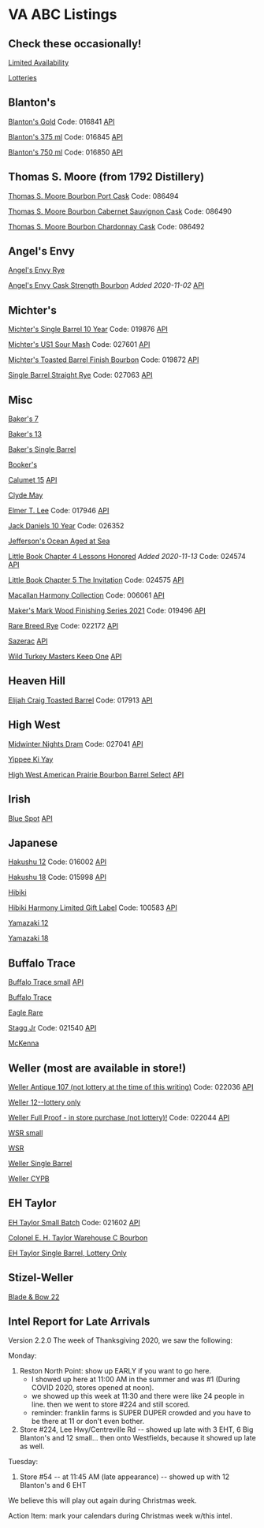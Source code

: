 # VA ABC Listings

## Check these occasionally!

[Limited Availability](https://www.abc.virginia.gov/products/limited-availability)

[Lotteries](https://www.abc.virginia.gov/products/limited-availability/lottery)

## Blanton's

[Blanton's Gold](https://www.abc.virginia.gov/products/bourbon/blanton-gold-label?productSize=0) Code: 016841
[API](https://www.abc.virginia.gov/webapi/inventory/storeNearby?storeNumber=224&productCode=016841&mileRadius=999&storeCount=5&buffer=0)

[Blanton's 375 ml](https://www.abc.virginia.gov/products/bourbon/blantons-single-barrel-bourbon?productSize=0) Code: 016845
[API](https://www.abc.virginia.gov/webapi/inventory/storeNearby?storeNumber=224&productCode=016845&mileRadius=999&storeCount=5&buffer=0)

[Blanton's 750 ml](https://www.abc.virginia.gov/products/bourbon/blantons-single-barrel-bourbon?productSize=1) Code: 016850
[API](https://www.abc.virginia.gov/webapi/inventory/storeNearby?storeNumber=224&productCode=016850&mileRadius=999&storeCount=5&buffer=0)

## Thomas S. Moore (from 1792 Distillery)
[Thomas S. Moore Bourbon Port Cask](https://www.abc.virginia.gov/products/bourbon/thomas-s-moore-bourbon-port-cask?productSize=0) Code: 086494

[Thomas S. Moore Bourbon Cabernet Sauvignon Cask](https://www.abc.virginia.gov/products/bourbon/thomas-s-moore-bourbon-cabernet-sauvignon-cask?productSize=0) Code: 086490

[Thomas S. Moore Bourbon Chardonnay Cask](https://www.abc.virginia.gov/products/bourbon/thomas-s-moore-bourbon-chardonnay-cask?productSize=0) Code: 086492

## Angel's Envy
[Angel's Envy Rye](https://www.abc.virginia.gov/products/rye/angels-envy-rye-whiskey?productSize=0)

[Angel's Envy Cask Strength Bourbon](https://www.abc.virginia.gov/products/bourbon/angels-envy-cask-strength-bourbon?productSize=0) *Added 2020-11-02*  [API](https://www.abc.virginia.gov/webapi/inventory/storeNearby?storeNumber=224&productCode=016567&mileRadius=999&storeCount=5&buffer=0)

## Michter's

[Michter's Single Barrel 10 Year](https://www.abc.virginia.gov/products/bourbon/michters-single-barrel-10-yr-bourbon?productSize=0) Code: 019876
[API](https://www.abc.virginia.gov/webapi/inventory/storeNearby?storeNumber=224&productCode=019876&mileRadius=999&storeCount=5&buffer=0)


[Michter's US1 Sour Mash](https://www.abc.virginia.gov/products/whiskey/michters-us1-sour-mash?productSize=0) Code: 027601
[API](https://www.abc.virginia.gov/webapi/inventory/storeNearby?storeNumber=224&productCode=027601&mileRadius=999&storeCount=5&buffer=0)

[Michter's Toasted Barrel Finish Bourbon](https://www.abc.virginia.gov/products/bourbon/michters-toasted-barrel-finish-bourbon?productSize=0) Code: 019872
[API](https://www.abc.virginia.gov/webapi/inventory/storeNearby?storeNumber=224&productCode=019872&mileRadius=999&storeCount=5&buffer=0)

[Single Barrel Straight Rye](https://www.abc.virginia.gov/products/rye/michters-us1-single-barrel-straight-rye?productSize=0) Code: 027063
[API](https://www.abc.virginia.gov/webapi/inventory/storeNearby?storeNumber=224&productCode=027063&mileRadius=999&storeCount=5&buffer=0)


## Misc
[Baker's 7](https://www.abc.virginia.gov/products/bourbon/bakers-bourbon?productSize=0)

[Baker's 13](https://www.abc.virginia.gov/products/bourbon/bakers-13-year?productSize=0)

[Baker's Single Barrel](https://www.abc.virginia.gov/products/bourbon/bakers-single-barrel-select?productSize=0)

[Booker's](https://www.abc.virginia.gov/products/bourbon/bookers-bourbon?productSize=0)

[Calumet 15](https://www.abc.virginia.gov/products/bourbon/calumet-15-year-old-bourbon?productSize=0)
[API](https://www.abc.virginia.gov/webapi/inventory/storeNearby?storeNumber=224&productCode=017192&mileRadius=999&storeCount=5&buffer=0)

[Clyde May](https://www.abc.virginia.gov/products/whiskey/clyde-mays-cask-strength-alabama-style-whiskey?productSize=0)

[Elmer T. Lee](https://www.abc.virginia.gov/products/bourbon/elmer-t-lee-bourbon?productSize=0) Code: 017946
[API](https://www.abc.virginia.gov/webapi/inventory/storeNearby?storeNumber=224&productCode=017946&mileRadius=999&storeCount=5&buffer=0)

[Jack Daniels 10 Year](https://www.abc.virginia.gov/products/whiskey/jack-daniels-10-yr?productSize=0) Code: 026352

[Jefferson's Ocean Aged at Sea](https://www.abc.virginia.gov/products/bourbon/jeffersons-ocean-aged-at-sea-cask-strength?productSize=0)

[Little Book Chapter 4 Lessons Honored](https://www.abc.virginia.gov/products/bourbon/little-book-chapter-4-lessons-honored?productSize=0) *Added 2020-11-13* Code: 024574
[API](https://www.abc.virginia.gov/webapi/inventory/storeNearby?storeNumber=224&productCode=024574&mileRadius=999&storeCount=5&buffer=0)

[Little Book Chapter 5 The Invitation](https://www.abc.virginia.gov/products/bourbon/little-book-chapter-5-the-invitation?productSize=0) Code: 024575
[API](https://www.abc.virginia.gov/webapi/inventory/storeNearby?storeNumber=224&productCode=024575&mileRadius=999&storeCount=5&buffer=0)

[Macallan Harmony Collection](https://www.abc.virginia.gov/products/scotch/macallan-harmony-collection?productSize=0) Code: 006061
[API](https://www.abc.virginia.gov/webapi/inventory/storeNearby?storeNumber=224&productCode=006061&mileRadius=999&storeCount=5&buffer=0)

[Maker's Mark Wood Finishing Series 2021](https://www.abc.virginia.gov/products/all-products/makers-mark-wood-finishing-series-2021?productSize=0) Code: 019496
[API](https://www.abc.virginia.gov/webapi/inventory/storeNearby?storeNumber=224&productCode=019496&mileRadius=999&storeCount=5&buffer=0)

[Rare Breed Rye](https://www.abc.virginia.gov/products/rye/rare-breed-rye?productSize=0) Code: 022172
[API](https://www.abc.virginia.gov/webapi/inventory/storeNearby?storeNumber=224&productCode=022172&mileRadius=999&storeCount=5&buffer=0)

[Sazerac](https://www.abc.virginia.gov/products/rye/sazerac-rye-6-yr?productSize=0)
[API](https://www.abc.virginia.gov/webapi/inventory/storeNearby?storeNumber=224&productCode=027100&mileRadius=999&storeCount=5&buffer=0)

[Wild Turkey Masters Keep One](https://www.abc.virginia.gov/products/bourbon/wild-turkey-masters-keep-one?productSize=0)
[API](https://www.abc.virginia.gov/webapi/inventory/storeNearby?storeNumber=224&productCode=022073&mileRadius=999&storeCount=5&buffer=0)



## Heaven Hill
[Elijah Craig Toasted Barrel](https://www.abc.virginia.gov/products/bourbon/elijah-craig-toasted-barrel?productSize=0) Code: 017913
[API](https://www.abc.virginia.gov/webapi/inventory/storeNearby?storeNumber=224&productCode=017913&mileRadius=999&storeCount=5&buffer=0)

## High West
[Midwinter Nights Dram](https://www.abc.virginia.gov/products/rye/high-west-a-midwinter-nights-dram?productSize=0) Code: 027041
[API](https://www.abc.virginia.gov/webapi/inventory/storeNearby?storeNumber=224&productCode=027041&mileRadius=999&storeCount=5&buffer=0)

[Yippee Ki Yay](https://www.abc.virginia.gov/products/rye/high-west-yippee-ki-yay-whiskey?productSize=0)

[High West American Prairie Bourbon Barrel Select](https://www.abc.virginia.gov/products/bourbon/high-west-american-prairie-bourbon-barrel-select?productSize=0)
[API](https://www.abc.virginia.gov/webapi/inventory/storeNearby?storeNumber=224&productCode=018606&mileRadius=999&storeCount=5&buffer=0)

## Irish
[Blue Spot](...) 
[API](https://www.abc.virginia.gov/webapi/inventory/storeNearby?storeNumber=224&productCode=015534&mileRadius=999&storeCount=5&buffer=0)

## Japanese
[Hakushu 12](https://www.abc.virginia.gov/products/whiskey/hakushu-12-year-japanese-whiskey?productSize=0) Code: 016002
[API](https://www.abc.virginia.gov/webapi/inventory/storeNearby?storeNumber=224&productCode=016002&mileRadius=999&storeCount=5&buffer=0)

[Hakushu 18](https://www.abc.virginia.gov/products/whiskey/hakushu-18-year-japanese-whiskey?productSize=0) Code: 015998
[API](https://www.abc.virginia.gov/webapi/inventory/storeNearby?storeNumber=224&productCode=015998&mileRadius=999&storeCount=5&buffer=0)

[Hibiki](https://www.abc.virginia.gov/products/whiskey/hibiki-harmony-whiskey?productSize=0)

[Hibiki Harmony Limited Gift Label](https://www.abc.virginia.gov/products/whiskey/hibiki-harmony-limited-gift-label?productSize=0) Code: 100583
[API](https://www.abc.virginia.gov/webapi/inventory/storeNearby?storeNumber=224&productCode=100583&mileRadius=999&storeCount=5&buffer=0)

[Yamazaki 12](https://www.abc.virginia.gov/products/whiskey/suntory-yamazaki-12-year-whisky?productSize=0)

[Yamazaki 18](https://www.abc.virginia.gov/products/whiskey/yamazaki-18-year-whisky?productSize=0)


## Buffalo Trace

[Buffalo Trace small](https://www.abc.virginia.gov/products/bourbon/buffalo-trace-bourbon?productSize=0)
[API](https://www.abc.virginia.gov/webapi/inventory/storeNearby?storeNumber=224&productCode=018008&mileRadius=999&storeCount=5&buffer=0)


[Buffalo Trace](https://www.abc.virginia.gov/products/bourbon/buffalo-trace-bourbon?productSize=1)

[Eagle Rare](https://www.abc.virginia.gov/products/bourbon/eagle-rare-10-year-bourbon?productSize=1)

[Stagg Jr](https://www.abc.virginia.gov/products/bourbon/stagg-jr?productSize=0) Code: 021540
[API](https://www.abc.virginia.gov/webapi/inventory/storeNearby?storeNumber=224&productCode=021540&mileRadius=999&storeCount=5&buffer=0)

[McKenna](https://www.abc.virginia.gov/products/bourbon/henry-mckenna-single-barrel-bourbon?productSize=0)


## Weller (most are available in store!)

[Weller Antique 107 (not lottery at the time of this writing)](https://www.abc.virginia.gov/products/bourbon/old-weller-antique-107-bourbon?productSize=0) Code: 022036
[API](https://www.abc.virginia.gov/webapi/inventory/storeNearby?storeNumber=224&productCode=022036&mileRadius=999&storeCount=5&buffer=0)

[Weller 12--lottery only](https://www.abc.virginia.gov/products/bourbon/weller-12-year-wheated-bourbon?productSize=0)

[Weller Full Proof - in store purchase (not lottery)!](https://www.abc.virginia.gov/products/bourbon/weller-full-proof?productSize=0) Code: 022044
[API](https://www.abc.virginia.gov/webapi/inventory/storeNearby?storeNumber=224&productCode=022044&mileRadius=999&storeCount=5&buffer=0)

[WSR small](https://www.abc.virginia.gov/products/bourbon/wl-weller-special-reserve-bourbon?productSize=0)

[WSR](https://www.abc.virginia.gov/products/bourbon/wl-weller-special-reserve-bourbon?productSize=1)

[Weller Single Barrel](https://www.abc.virginia.gov/products/bourbon/weller-single-barrel?productSize=0)

[Weller CYPB](https://www.abc.virginia.gov/products/bourbon/weller-cypb-bourbon?productSize=0)


## EH Taylor
[EH Taylor Small Batch](https://www.abc.virginia.gov/products/bourbon/e-h-taylor-jr-small-batch-whiskey?productSize=0) Code: 021602
[API](https://www.abc.virginia.gov/webapi/inventory/storeNearby?storeNumber=224&productCode=021602&mileRadius=999&storeCount=5&buffer=0)

[Colonel E. H. Taylor Warehouse C Bourbon](https://www.abc.virginia.gov/products/bourbon/colonel-e-h-taylor-warehouse-c-bourbon?productSize=0)

[EH Taylor Single Barrel, Lottery Only](https://www.abc.virginia.gov/products/bourbon/e-h-taylor-jr-single-barrel-bourbon?productSize=0)

## Stizel-Weller
[Blade & Bow 22](https://www.abc.virginia.gov/products/bourbon/blade-and-bow-22-year-bourbon?productSize=0)

## Intel Report for Late Arrivals
Version 2.2.0
The week of Thanksgiving 2020, we saw the following:

Monday:
1. Reston North Point: show up EARLY if you want to go here.  
    * I showed up here at 11:00 AM in the summer and was #1 (During COVID 2020, stores opened at noon).
    * we showed up this week at 11:30 and there were like 24 people in line. then we went to store #224 and still scored.
    * reminder: franklin farms is SUPER DUPER crowded and you have to be there at 11 or don't even bother.
2. Store #224, Lee Hwy/Centreville Rd -- showed up late with 3 EHT, 6 Big Blanton's and 12 small... then onto Westfields, because it showed up late as well.

Tuesday:
1. Store #54 -- at 11:45 AM (late appearance) -- showed up with 12 Blanton's and 6 EHT

We believe this will play out again during Christmas week.

Action Item: mark your calendars during Christmas week w/this intel.

